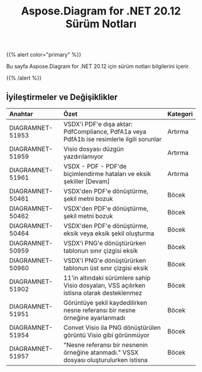 ﻿---
title: Aspose.Diagram for .NET 20.12 Sürüm Notları
type: docs
weight: 8
url: /tr/net/aspose-diagram-for-net-20-12-release-notes/
---
{{% alert color="primary" %}}

Bu sayfa Aspose.Diagram for .NET 20.12 için sürüm notları bilgilerini içerir.

{{% /alert %}}
## **İyileştirmeler ve Değişiklikler**  ##

|**Anahtar**|**Özet**|**Kategori**|
|:- |:- |:- |
|DIAGRAMNET-51953|VSDX'i PDF'e dışa aktar: PdfCompliance, PdfA1a veya PdfA1b ise resimlerle ilgili sorunlar|Artırma|
|DIAGRAMNET-51959|Visio dosyası düzgün yazdırılamıyor|Artırma|
|DIAGRAMNET-51961|VSDX - PDF - PDF'de biçimlendirme hataları ve eksik şekiller [Devam]|Artırma|
|DIAGRAMNET-50461|VSDX'den PDF'e dönüştürme, şekil metni bozuk|Böcek|
|DIAGRAMNET-50462|VSDX'den PDF'e dönüştürme, şekil metni bozuk|Böcek|
|DIAGRAMNET-50464|VSDX'den PDF'e dönüştürme, eksik veya eksik şekil oluşturma|Böcek|
|DIAGRAMNET-50959|VSDX'i PNG'e dönüştürürken tablonun sınır çizgisi eksik|Böcek|
|DIAGRAMNET-50960|VSDX'i PNG'e dönüştürürken tablonun üst sınır çizgisi eksik|Böcek|
|DIAGRAMNET-51902|11'in altındaki sürümlere sahip Visio dosyaları, VSS açılırken istisna olarak desteklenmez|Böcek|
|DIAGRAMNET-51951|Görüntüye şekil kaydedilirken nesne referansı bir nesne örneğine ayarlanmadı|Böcek|
|DIAGRAMNET-51954|Convet Visio ila PNG dönüştürülen görüntü Visio gibi görünmüyor|Böcek|
|DIAGRAMNET-51957|"Nesne referansı bir nesnenin örneğine atanmadı." VSSX dosyası oluşturulurken istisna|Böcek|



